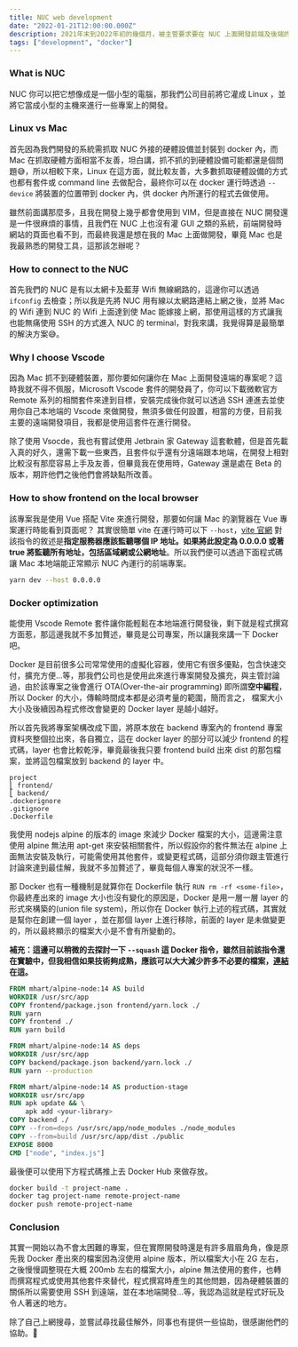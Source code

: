 ```yaml
---
title: NUC web development
date: "2022-01-21T12:00:00.000Z"
description: 2021年末到2022年初的幾個月，被主管要求要在 NUC 上面開發前端及後端的系統，因為後台需要跟硬體去做溝通，對我來講算是一次滿有趣的開發體驗，那這邊主要會講及紀錄一些在我開發時所遇到的眉眉角角。
tags: ["development", "docker"]
---
```


### What is NUC

NUC 你可以把它想像成是一個小型的電腦，那我們公司目前將它灌成 Linux ，並將它當成小型的主機來進行一些專案上的開發。

### Linux vs Mac

首先因為我們開發的系統需抓取 NUC 外接的硬體設備並封裝到 docker 內，而 Mac 在抓取硬體方面相當不友善，坦白講，抓不抓的到硬體設備可能都還是個問題😅，所以相較下來，Linux 在這方面，就比較友善，大多數抓取硬體設備的方式也都有套件或 command line 去做配合，最終你可以在 docker 運行時透過 `--device` 將裝置的位置帶到 docker 內，供 docker 內所運行的程式去做使用。 

雖然前面講那麼多，且我在開發上幾乎都會使用到 VIM，但是直接在 NUC 開發還是一件很麻煩的事情，且我們在 NUC 上也沒有灌 GUI 之類的系統，前端開發時網站的頁面也看不到，而最終我還是想在我的 Mac 上面做開發，畢竟 Mac 也是我最熟悉的開發工具，這那該怎辦呢？

### How to connect to the NUC

首先我們的 NUC 是有以太網卡及藍芽 Wifi 無線網路的，這邊你可以透過 `ifconfig` 去檢查；所以我是先將 NUC 用有線以太網路連結上網之後，並將 Mac 的 Wifi 連到 NUC 的 Wifi 上面達到使 Mac 能嫁接上網，那使用這樣的方式讓我也能無痛使用 SSH 的方式進入 NUC 的 terminal，對我來講，我覺得算是最簡單的解決方案😅。

### Why I choose Vscode

因為 Mac 抓不到硬體裝置，那你要如何讓你在 Mac 上面開發遠端的專案呢？這時我就不得不佩服，Microsoft Vscode 套件的開發員了，你可以下載微軟官方 Remote 系列的相關套件來達到目標，安裝完成後你就可以透過 SSH 連進去並使用你自己本地端的 Vscode 來做開發，無須多做任何設置，相當的方便，目前我主要的遠端開發項目，我都是使用這套件在進行開發。

除了使用 Vsocde，我也有嘗試使用 Jetbrain 家 Gateway 這套軟體，但是首先載入真的好久，還需下載一些東西，且套件似乎還有分遠端跟本地端，在開發上相對比較沒有那麼容易上手及友善，但畢竟我在使用時，Gateway 還是處在 Beta 的版本，期許他們之後他們會將缺點所改善。

### How to show frontend on the local browser

該專案我是使用 Vue 搭配 Vite 來進行開發，那要如何讓 Mac 的瀏覽器在 Vue 專案運行時能看到頁面呢？ 其實很簡單 vite 在運行時可以下 `--host`，[vite 官網](https://cn.vitejs.dev/config/#server-host) 對該指令的敘述是**指定服務器應該監聽哪個 IP 地址。如果將此設定為 0.0.0.0 或著 true 將監聽所有地址，包括區域網或公網地址**。所以我們便可以透過下面程式碼讓 Mac 本地端能正常顯示 NUC 內運行的前端專案。

```bash
yarn dev --host 0.0.0.0
```

### Docker optimization

能使用 Vscode Remote 套件讓你能輕鬆在本地端進行開發後，剩下就是程式撰寫方面惹，那這邊我就不多加贅述，畢竟是公司專案，所以讓我來講一下 Docker 吧。

Docker 是目前很多公司常常使用的虛擬化容器，使用它有很多優點，包含快速交付，擴充方便...等，那我們公司也是使用此來進行專案開發及擴充，與主管討論過，由於該專案之後會進行 OTA(Over-the-air programming) 即所謂**空中編程**，所以 Docker 的大小，傳輸時間成本都是必須考量的範圍，簡而言之， 檔案大小大小及後續因為程式修改會變更的 Docker layer 是越小越好。

所以首先我將專案架構改成下圖，將原本放在 backend 專案內的 frontend 專案資料夾整個拉出來，各自獨立，這在 docker layer 的部分可以減少 frontend 的程式碼，layer 也會比較乾淨，畢竟最後我只要 frontend build 出來 dist 的那包檔案，並將這包檔案放到 backend 的 layer 中。

```
project
⎣ frontend/
⎣ backend/
.dockerignore
.gitignore
.Dockerfile
```

我使用 nodejs alpine 的版本的 image 來減少 Docker 檔案的大小，這邊需注意使用 alpine 無法用 apt-get 來安裝相關套件，所以假設你的套件無法在 alpine 上面無法安裝及執行，可能需使用其他套件，或變更程式碼，這部分須你跟主管進行討論來達到最佳解，我就不多加贅述了，畢竟每個人專案的狀況不一樣。

那 Docker 也有一種機制是就算你在 Dockerfile 執行 `RUN rm -rf <some-file>`，你最終產出來的 image 大小也沒有變化的原因是，Docker 是用一層一層 layer 的形式來構築的(union file system)，所以你在 Docker 執行上述的程式碼，其實就是幫你在創建一個 layer ，並在那個 layer 上進行移除，前面的 layer 是未做變更的，所以最終顯示的檔案大小是不會有所變動的。

**補充：這邊可以稍微的去探討一下 `--squash` 這 Docker 指令，雖然目前該指令還在實驗中，但我相信如果技術夠成熟，應該可以大大減少許多不必要的檔案，[連結](https://docs.docker.com/engine/reference/commandline/build/#squash-an-images-layers---squash-experimental) 在這。**

```Dockerfile
FROM mhart/alpine-node:14 AS build
WORKDIR /usr/src/app
COPY frontend/package.json frontend/yarn.lock ./
RUN yarn
COPY frontend ./
RUN yarn build

FROM mhart/alpine-node:14 AS deps
WORKDIR /usr/src/app
COPY backend/package.json backend/yarn.lock ./
RUN yarn --production

FROM mhart/alpine-node:14 AS production-stage
WORKDIR usr/src/app
RUN apk update && \
	apk add <your-library>
COPY backend ./
COPY --from=deps /usr/src/app/node_modules ./node_modules
COPY --from=build /usr/src/app/dist ./public
EXPOSE 8000
CMD ["node", "index.js"]
```

最後便可以使用下方程式碼推上去 Docker Hub 來做存放。

```bash
docker build -t project-name .
docker tag project-name remote-project-name
docker push remote-project-name
```

### Conclusion

其實一開始以為不會太困難的專案，但在實際開發時還是有許多眉眉角角，像是原先我 Docker 產出來的檔案因為沒使用 alpine 版本，所以檔案大小在 2G 左右，之後慢慢調整現在大概 200mb 左右的檔案大小，alpine 無法使用的套件，也轉而撰寫程式或使用其他套件來替代，程式撰寫時產生的其他問題，因為硬體裝置的關係所以需要使用 SSH 到遠端，並在本地端開發...等，我認為這就是程式好玩及令人著迷的地方。

除了自己上網搜尋，並嘗試尋找最佳解外，同事也有提供一些協助，很感謝他們的協助。😬
